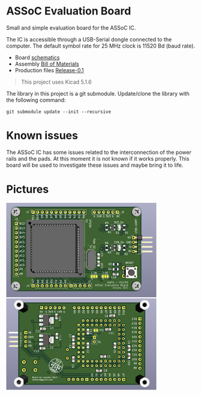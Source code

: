 # ASSoC Evaluation Board

Small and simple evaluation board for the ASSoC IC.

The IC is accessible through a USB-Serial dongle connected to the computer. The default symbol rate for 25 MHz clock is 11520 Bd (baud rate).

- Board [schematics](board-schematic.pdf)
- Assembly [Bill of Materials](board-bom.csv)
- Production files [Release-0.1](https://github.com/leoheck/assoc-board/releases/tag/0.1)

> This project uses Kicad 5.1.6

The library in this project is a git submodule.
Update/clone the library with the following command:

```
git submodule update --init --recursive
```

# Known issues

The ASSoC IC has some issues related to the interconnection of the power rails and the pads. At this moment it is not known if it works properly. This board will be used to investigate these issues and maybe bring it to life. 

# Pictures

<img src="misc/board-top.png" width="400">
<img src="misc/board-bottom.png" width="400">
